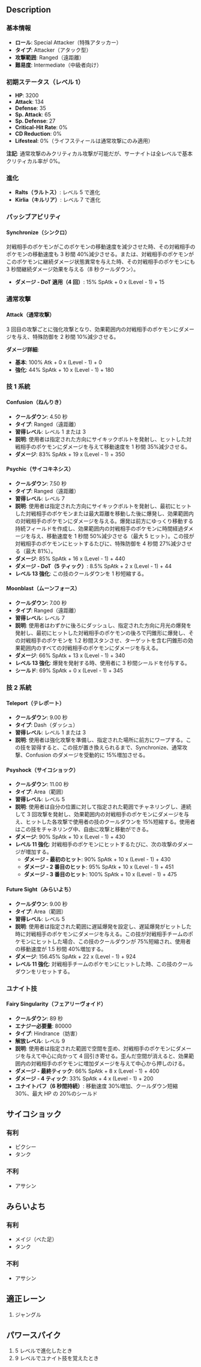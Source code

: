 ## Description

### 基本情報

- **ロール**: Special Attacker（特殊アタッカー）
- **タイプ**: Attacker（アタック型）
- **攻撃範囲**: Ranged（遠距離）
- **難易度**: Intermediate（中級者向け）

### 初期ステータス（レベル 1）

- **HP**: 3200
- **Attack**: 134
- **Defense**: 35
- **Sp. Attack**: 65
- **Sp. Defense**: 27
- **Critical-Hit Rate**: 0%
- **CD Reduction**: 0%
- **Lifesteal**: 0%（ライフスティールは通常攻撃にのみ適用）

**注記**: 通常攻撃のみクリティカル攻撃が可能だが、サーナイトは全レベルで基本クリティカル率が 0%。

### 進化

- **Ralts（ラルトス）**: レベル 5 で進化
- **Kirlia（キルリア）**: レベル 7 で進化

### パッシブアビリティ

#### Synchronize（シンクロ）

対戦相手のポケモンがこのポケモンの移動速度を減少させた時、その対戦相手のポケモンの移動速度も 3 秒間 40%減少させる。または、対戦相手のポケモンがこのポケモンに継続ダメージ状態異常を与えた時、その対戦相手のポケモンにも 3 秒間継続ダメージ効果を与える（8 秒クールダウン）。

- **ダメージ - DoT 適用（4 回）**: 15% SpAtk + 0 x (Level - 1) + 15

### 通常攻撃

#### Attack（通常攻撃）

3 回目の攻撃ごとに強化攻撃となり、効果範囲内の対戦相手のポケモンにダメージを与え、特殊防御を 2 秒間 10%減少させる。

**ダメージ詳細**:

- **基本**: 100% Atk + 0 x (Level - 1) + 0
- **強化**: 44% SpAtk + 10 x (Level - 1) + 180

### 技 1 系統

#### Confusion（ねんりき）

- **クールダウン**: 4.50 秒
- **タイプ**: Ranged（遠距離）
- **習得レベル**: レベル 1 または 3
- **説明**: 使用者は指定された方向にサイキックボルトを発射し、ヒットした対戦相手のポケモンにダメージを与えて移動速度を 1 秒間 35%減少させる。
- **ダメージ**: 83% SpAtk + 19 x (Level - 1) + 350

#### Psychic（サイコキネシス）

- **クールダウン**: 7.50 秒
- **タイプ**: Ranged（遠距離）
- **習得レベル**: レベル 7
- **説明**: 使用者は指定された方向にサイキックボルトを発射し、最初にヒットした対戦相手のポケモンまたは最大距離を移動した後に爆発し、効果範囲内の対戦相手のポケモンにダメージを与える。爆発は前方にゆっくり移動する持続フィールドを作成し、効果範囲内の対戦相手のポケモンに時間経過ダメージを与え、移動速度を 1 秒間 50%減少させる（最大 5 ヒット）。この技が対戦相手のポケモンにヒットするたびに、特殊防御を 4 秒間 27%減少させる（最大 81%）。
- **ダメージ**: 85% SpAtk + 16 x (Level - 1) + 440
- **ダメージ - DoT（5 ティック）**: 8.5% SpAtk + 2 x (Level - 1) + 44
- **レベル 13 強化**: この技のクールダウンを 1 秒短縮する。

#### Moonblast（ムーンフォース）

- **クールダウン**: 7.00 秒
- **タイプ**: Ranged（遠距離）
- **習得レベル**: レベル 7
- **説明**: 使用者はわずかに後ろにダッシュし、指定された方向に月光の爆発を発射し、最初にヒットした対戦相手のポケモンの後ろで円錐形に爆発し、その対戦相手のポケモンを 1.2 秒間スタンさせ、ターゲットを含む円錐形の効果範囲内のすべての対戦相手のポケモンにダメージを与える。
- **ダメージ**: 66% SpAtk + 13 x (Level - 1) + 340
- **レベル 13 強化**: 爆発を発射する時、使用者に 3 秒間シールドを付与する。
- **シールド**: 69% SpAtk + 0 x (Level - 1) + 345

### 技 2 系統

#### Teleport（テレポート）

- **クールダウン**: 9.00 秒
- **タイプ**: Dash（ダッシュ）
- **習得レベル**: レベル 1 または 3
- **説明**: 使用者は強化攻撃を準備し、指定された場所に前方にワープする。この技を習得すると、この技が置き換えられるまで、Synchronize、通常攻撃、Confusion のダメージを受動的に 15%増加させる。

#### Psyshock（サイコショック）

- **クールダウン**: 11.00 秒
- **タイプ**: Area（範囲）
- **習得レベル**: レベル 5
- **説明**: 使用者は自分の位置に対して指定された範囲でチャネリングし、連続して 3 回攻撃を発射し、効果範囲内の対戦相手のポケモンにダメージを与え、ヒットした各攻撃で使用者の技のクールダウンを 15%短縮する。使用者はこの技をチャネリング中、自由に攻撃と移動ができる。
- **ダメージ**: 90% SpAtk + 10 x (Level - 1) + 430
- **レベル 11 強化**: 対戦相手のポケモンにヒットするたびに、次の攻撃のダメージが増加する。
  - **ダメージ - 最初のヒット**: 90% SpAtk + 10 x (Level - 1) + 430
  - **ダメージ - 2 番目のヒット**: 95% SpAtk + 10 x (Level - 1) + 451
  - **ダメージ - 3 番目のヒット**: 100% SpAtk + 10 x (Level - 1) + 475

#### Future Sight（みらいよち）

- **クールダウン**: 9.00 秒
- **タイプ**: Area（範囲）
- **習得レベル**: レベル 5
- **説明**: 使用者は指定された範囲に遅延爆発を設定し、遅延爆発がヒットした時に対戦相手のポケモンにダメージを与える。この技が対戦相手チームのポケモンにヒットした場合、この技のクールダウンが 75%短縮され、使用者の移動速度が 1.5 秒間 40%増加する。
- **ダメージ**: 156.45% SpAtk + 22 x (Level - 1) + 924
- **レベル 11 強化**: 対戦相手チームのポケモンにヒットした時、この技のクールダウンをリセットする。

### ユナイト技

#### Fairy Singularity（フェアリーヴォイド）

- **クールダウン**: 89 秒
- **エナジー必要量**: 80000
- **タイプ**: Hindrance（妨害）
- **解放レベル**: レベル 9
- **説明**: 使用者は指定された範囲で空間を歪め、対戦相手のポケモンにダメージを与えて中心に向かって 4 回引き寄せる。歪んだ空間が消えると、効果範囲内の対戦相手のポケモンに増加ダメージを与えて中心から押しのける。
- **ダメージ - 最終ティック**: 66% SpAtk + 8 x (Level - 1) + 400
- **ダメージ - 4 ティック**: 33% SpAtk + 4 x (Level - 1) + 200
- **ユナイトバフ（6 秒間持続）**: 移動速度 30%増加、クールダウン短縮 30%、最大 HP の 20%のシールド

## サイコショック

### 有利

- ピクシー
- タンク

### 不利

- アサシン

## みらいよち

### 有利

- メイジ（べた足）
- タンク

### 不利

- アサシン

## 適正レーン

1. ジャングル

## パワースパイク

1. 5 レベルで進化したとき
2. 9 レベルでユナイト技を覚えたとき
